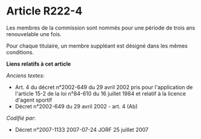 # Article R222-4

Les membres de la commission sont nommés pour une période de trois ans renouvelable une fois.

Pour chaque titulaire, un membre suppléant est désigné dans les mêmes conditions.

**Liens relatifs à cet article**

_Anciens textes_:

  - Art. 4 du décret n°2002-649 du 29 avril 2002 pris pour l'application de l'article 15-2 de la loi n°84-610 du 16 juillet 1984 et relatif à la licence d'agent sportif
  - Décret n°2002-649 du 29 avril 2002 - art. 4 (Ab)

_Codifié par_:

  - Décret n°2007-1133 2007-07-24 JORF 25 juillet 2007
